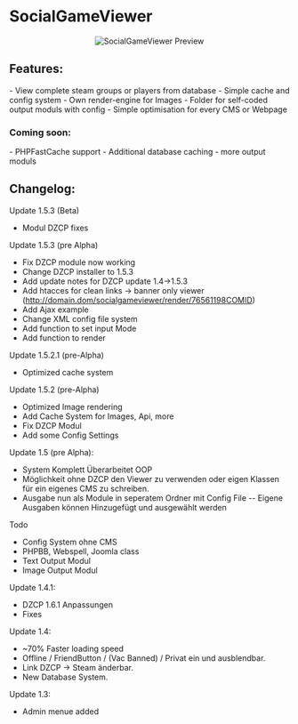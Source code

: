 SocialGameViewer
=====================
<p align="center">
  <img src="https://raw.githubusercontent.com/Tune389/Allround-SocialGameViewer/master/info/preview.png" alt="SocialGameViewer Preview"/>
</p>

<h2>Features:</h2>
- View complete steam groups or players from database
- Simple cache and config system
- Own render-engine for Images
- Folder for self-coded output moduls with config
- Simple optimisation for every CMS or Webpage

<h3>Coming soon:</h3>
- PHPFastCache support
- Additional database caching
- more output moduls

<h2>Changelog:</h2>

Update 1.5.3 (Beta)
- Modul DZCP fixes

Update 1.5.3 (pre Alpha)
- Fix DZCP module now working
- Change DZCP installer to 1.5.3
- Add update notes for DZCP update 1.4->1.5.3
- Add htacces for clean links -> banner only viewer
(http://domain.dom/socialgameviewer/render/76561198COMID)
- Add Ajax example
- Change XML config file system
- Add function to set input Mode
- Add function to render

Update 1.5.2.1 (pre-Alpha)
- Optimized cache system


Update 1.5.2 (pre-Alpha)
- Optimized Image rendering
- Add Cache System for Images, Api, more
- Fix DZCP Modul
- Add some Config Settings

Update 1.5 (pre Alpha):
- System Komplett Überarbeitet OOP
- Möglichkeit ohne DZCP den Viewer zu verwenden oder eigen Klassen für ein eigenes CMS zu schreiben.
- Ausgabe nun als Module in seperatem Ordner mit Config File
-- Eigene Ausgaben können Hinzugefügt und ausgewählt werden

Todo
- Config System ohne CMS
- PHPBB, Webspell, Joomla class
- Text Output Modul
- Image Output Modul

Update 1.4.1:
- DZCP 1.6.1 Anpassungen
- Fixes

Update 1.4:
- ~70% Faster loading speed
- Offline / FriendButton / (Vac Banned) / Privat ein und ausblendbar.
- Link DZCP -> Steam änderbar.
- New Database System.

Update 1.3:
- Admin menue added
